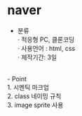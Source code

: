 # naver

- 분류 <br>
  · 적응형 PC, 클론코딩<br>
  · 사용언어 : html, css<br>
  · 제작기간: 3일
<br>
- Point<br>
  1. 시멘틱 마크업<br>
  2. class 네이밍 규칙<br>
  3. image sprite 사용

